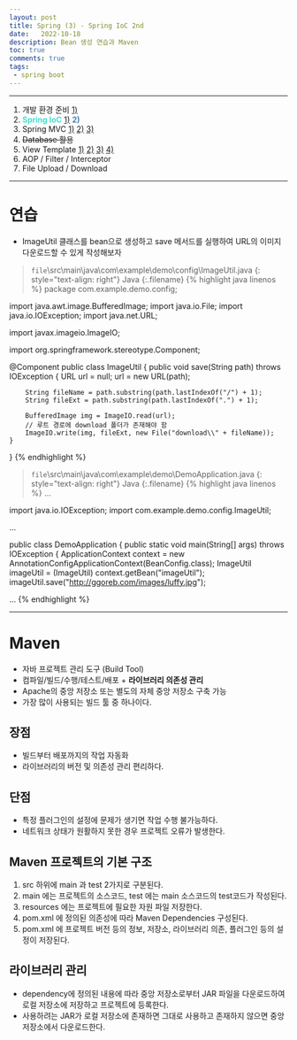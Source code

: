 ```yaml
---
layout: post
title: Spring (3) - Spring IoC 2nd
date:   2022-10-18
description: Bean 생성 연습과 Maven
toc: true
comments: true
tags:
 - spring boot
---
```

---
1. 개발 환경 준비 [1)](/2022/10/Spring-(1)-%EA%B0%9C%EB%B0%9C-%ED%99%98%EA%B2%BD-%EC%A4%80%EB%B9%84/)
2. <span style="color:Turquoise">**Spring IoC**</span> [1)](/2022/10/Spring-(2)-Spring-IoC/) <span style="color:SteelBlue">**2)**</span>
3. Spring MVC [1)](/2022/10/Spring-(4)-Spring-MVC/) [2)](/2022/10/Spring-(5)-Spring-MVC-2nd/) [3)](/2022/10/Spring-(6)-Spring-MVC-3rd/)
4. ~~Database 활용~~
5. View Template [1)](/2022/10/Spring-(7)-View-Template/) [2)](/2022/10/Spring-(8)-View-Template-2nd/) [3)](/2022/10/Spring-(9)-View-Template-3rd/) [4)](/2022/10/Spring-(10)-View-Template-4th/)
6. AOP / Filter / Interceptor
7. File Upload / Download

---
# 연습
* ImageUtil 클래스를 bean으로 생성하고 save 메서드를 실행하여 URL의 이미지 다운로드할 수 있게 작성해보자

> `file`\src\main\java\com\example\demo\config\ImageUtil.java
{: style="text-align: right"}
>Java
{:.filename}
{% highlight java linenos %}
package com.example.demo.config;

import java.awt.image.BufferedImage;
import java.io.File;
import java.io.IOException;
import java.net.URL;

import javax.imageio.ImageIO;

import org.springframework.stereotype.Component;

@Component
public class ImageUtil {
    public void save(String path) throws IOException {
        URL url = null;
        url = new URL(path);

        String fileName = path.substring(path.lastIndexOf("/") + 1);
        String fileExt = path.substring(path.lastIndexOf(".") + 1);

        BufferedImage img = ImageIO.read(url);
        // 루트 경로에 download 폴더가 존재해야 함
        ImageIO.write(img, fileExt, new File("download\\" + fileName));
    }
}
{% endhighlight %}

> `file`\src\main\java\com\example\demo\DemoApplication.java
{: style="text-align: right"}
>Java
{:.filename}
{% highlight java linenos %}
...

import java.io.IOException;
import com.example.demo.config.ImageUtil;

...

public class DemoApplication {
	public static void main(String[] args) throws IOException {
        ApplicationContext context = new AnnotationConfigApplicationContext(BeanConfig.class);
        ImageUtil imageUtil = (ImageUtil) context.getBean("imageUtil");
		imageUtil.save("http://ggoreb.com/images/luffy.jpg");

...
{% endhighlight %}

---
# Maven
* 자바 프로젝트 관리 도구 (Build Tool)
* 컴파일/빌드/수행/테스트/배포 + **라이브러리 의존성 관리**
* Apache의 중앙 저장소 또는 별도의 자체 중앙 저장소 구축 가능
* 가장 많이 사용되는 빌드 툴 중 하나이다.

## 장점
* 빌드부터 배포까지의 작업 자동화
* 라이브러리의 버전 및 의존성 관리 편리하다.

## 단점
* 특정 플러그인의 설정에 문제가 생기면 작업 수행 불가능하다.
* 네트워크 상태가 원활하지 못한 경우 프로젝트 오류가 발생한다.

## Maven 프로젝트의 기본 구조
1. src 하위에 main 과 test 2가지로 구분된다.
2. main 에는 프로젝트의 소스코드, test 에는 main 소스코드의 test코드가 작성된다.
3. resources 에는 프로젝트에 필요한 자원 파일 저장한다.
4. pom.xml 에 정의된 의존성에 따라 Maven Dependencies 구성된다.
5. pom.xml 에 프로젝트 버전 등의 정보, 저장소, 라이브러리 의존, 플러그인 등의 설정이 저장된다.

## 라이브러리 관리
* dependency에 정의된 내용에 따라 중앙 저장소로부터 JAR 파일을 다운로드하여 로컬 저장소에 저장하고 프로젝트에 등록한다.
* 사용하려는 JAR가 로컬 저장소에 존재하면 그대로 사용하고 존재하지 않으면 중앙 저장소에서 다운로드한다.